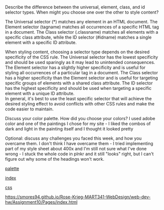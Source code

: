 Describe the difference between the universal, element, class, and id selector types. When might you choose one over the other to style content?

The Universal selector (*) matches any element in an HTML document. The Element selector (tagname) matches all occurrences of a specific HTML tag in a document. The Class selector (.classname) matches all elements with a specific class attribute, while the ID selector (#idname) matches a single element with a specific ID attribute.

When styling content, choosing a selector type depends on the desired specificity of the CSS rule. The Universal selector has the lowest specificity and should be used sparingly as it may lead to unintended consequences. The Element selector has a slightly higher specificity and is useful for styling all occurrences of a particular tag in a document. The Class selector has a higher specificity than the Element selector and is useful for targeting specific groups of elements with a shared class attribute. The ID selector has the highest specificity and should be used when targeting a specific element with a unique ID attribute.
<br>
In general, it's best to use the least specific selector that will achieve the desired styling effect to avoid conflicts with other CSS rules and make the code easier to maintain.

Discuss your color palette. How did you choose your colors?
I used adobe color and one of the paintings I chose for my site - I liked the combos of dark and light in the painting itself and I thought it looked pretty

Optional: discuss any challenges you faced this week, and how you overcame them.
I don't think I have overcame them - I tried implementing part of my style sheet about 400x and I'm still not sure what I've done wrong - I stuck the whole code in plnkr and it still "looks" right, but I can't
figure out why some of the headings won't work. 


[palette](./Img/colortheme_bierstadt.jpeg)
<br>


[index](./Img/screenshot1.JPG)
<br>


[css](./Img/cssscreenshot.JPG)
<br>

https://smores94.github.io/Rose-Krieg-MART341-WebDesign/web-dev-hw/Assignment10/Pages/index.html

